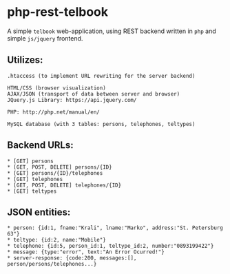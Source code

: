 # php-rest-telbook

A simple `telbook` web-application, using REST backend written in `php` and simple `js/jquery` frontend.

## Utilizes:

	.htaccess (to implement URL rewriting for the server backend)

	HTML/CSS (browser visualization)
	AJAX/JSON (transport of data between server and browser)
	JQuery.js Library: https://api.jquery.com/

	PHP: http://php.net/manual/en/

	MySQL database (with 3 tables: persons, telephones, teltypes)


## Backend URLs:
				
	* [GET] persons
	* [GET, POST, DELETE] persons/{ID}
	* [GET] persons/{ID}/telephones
	* [GET] telephones
	* [GET, POST, DELETE] telephones/{ID}
	* [GET] teltypes

## JSON entities:

	* person: {id:1, fname:"Krali", lname:"Marko", address:"St. Petersburg 63"}
	* teltype: {id:2, name:"Mobile"} 
	* telephone: {id:5, person_id:1, teltype_id:2, number:"0893199422"}
	* message: {type:"error", text:"An Error Ocurred!"}
	* server-response: {code:200, messages:[], person/persons/telephones...}
